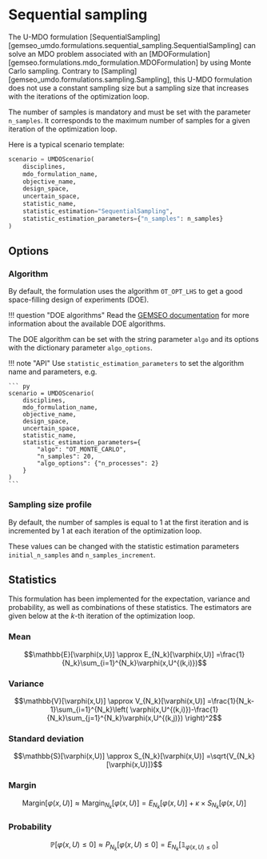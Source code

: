 <!--
 Copyright 2021 IRT Saint Exupéry, https://www.irt-saintexupery.com

 This work is licensed under the Creative Commons Attribution-ShareAlike 4.0
 International License. To view a copy of this license, visit
 http://creativecommons.org/licenses/by-sa/4.0/ or send a letter to Creative
 Commons, PO Box 1866, Mountain View, CA 94042, USA.
-->

# Sequential sampling

The U-MDO formulation [SequentialSampling]
[gemseo_umdo.formulations.sequential_sampling.SequentialSampling]
can solve an MDO problem
associated with an [MDOFormulation][gemseo.formulations.mdo_formulation.MDOFormulation]
by using Monte Carlo sampling.
Contrary to [Sampling][gemseo_umdo.formulations.sampling.Sampling],
this U-MDO formulation does not use a constant sampling size
but a sampling size that increases with the iterations of the optimization loop.

The number of samples is mandatory
and must be set with the parameter `n_samples`.
It corresponds to the maximum number of samples
for a given iteration of the optimization loop.

Here is a typical scenario template:

``` py
scenario = UMDOScenario(
    disciplines,
    mdo_formulation_name,
    objective_name,
    design_space,
    uncertain_space,
    statistic_name,
    statistic_estimation="SequentialSampling",
    statistic_estimation_parameters={"n_samples": n_samples}
)
```

## Options

### Algorithm

By default,
the formulation uses the algorithm `OT_OPT_LHS`
to get a good space-filling design of experiments (DOE).

!!! question "DOE algorithms"
    Read the [GEMSEO documentation](https://gemseo.readthedocs.io/en/stable/doe.html#algorithms)
    for more information about the available DOE algorithms.

The DOE algorithm can be set with the string parameter `algo`
and its options with the dictionary parameter `algo_options`.

!!! note "API"
    Use `statistic_estimation_parameters`
    to set the algorithm name and parameters,
    e.g.

    ``` py
    scenario = UMDOScenario(
        disciplines,
        mdo_formulation_name,
        objective_name,
        design_space,
        uncertain_space,
        statistic_name,
        statistic_estimation_parameters={
            "algo": "OT_MONTE_CARLO",
            "n_samples": 20,
            "algo_options": {"n_processes": 2}
        }
    )
    ```

### Sampling size profile

By default,
the number of samples is equal to 1 at the first iteration
and is incremented by 1 at each iteration of the optimization loop.

These values can be changed with the statistic estimation parameters
`initial_n_samples` and `n_samples_increment`.

## Statistics

This formulation has been implemented for the expectation, variance and probability,
as well as combinations of these statistics.
The estimators are given below at the $k$-th iteration of the optimization loop.

### Mean

$$\mathbb{E}[\varphi(x,U)]
\approx E_{N_k}[\varphi(x,U)]
=\frac{1}{N_k}\sum_{i=1}^{N_k}\varphi(x,U^{(k,i)})$$

### Variance

$$\mathbb{V}[\varphi(x,U)]
\approx V_{N_k}[\varphi(x,U)]
=\frac{1}{N_k-1}\sum_{i=1}^{N_k}\left(
\varphi(x,U^{(k,i)})-\frac{1}{N_k}\sum_{j=1}^{N_k}\varphi(x,U^{(k,j)})
\right)^2$$

### Standard deviation

$$\mathbb{S}[\varphi(x,U)]
\approx S_{N_k}[\varphi(x,U)]
=\sqrt{V_{N_k}[\varphi(x,U)]}$$

### Margin

$$\textrm{Margin}[\varphi(x,U)]
\approx \textrm{Margin}_{N_k}[\varphi(x,U)]
=E_{N_k}[\varphi(x,U)]+\kappa\times S_{N_k}[\varphi(x,U)]$$

### Probability

$$\mathbb{P}[\varphi(x,U)\leq 0]
\approx P_{N_k}[\varphi(x,U)\leq 0]
=E_{N_k}[\mathbb{1}_{\varphi(x,U)\leq 0}]$$
